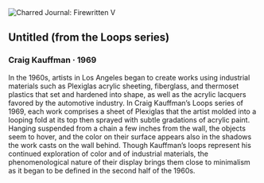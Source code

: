<div class="artwork-of-the-day">
  <div class="container">
    <div class="img-wrapper">
      <img
        src="https://uploads2.wikiart.org/images/craig-kauffman/untitled-from-the-loops-series-1969.jpg"
        alt="Charred Journal: Firewritten V" />
    </div>
    <div class="artwork-detail">
      <div class="artwork-origin"> 
        <h2 class="artwork-name">Untitled (from the Loops series)</h2>
        <h3 class="artist">
          Craig Kauffman
                    ·  1969
        </h3>
      </div>
      <p class="description">
        <span class="artwork-description-text ng-binding" ng-bind-html="viewModel.ArtworkOfTheDay.Description | unsafe">In the 1960s, artists in Los Angeles began to create works using industrial materials such as Plexiglas acrylic sheeting, fiberglass, and thermoset plastics that set and hardened into shape, as well as the acrylic lacquers favored by the automotive industry. In Craig Kauffman’s Loops series of 1969, each work comprises a sheet of Plexiglas that the artist molded into a looping fold at its top then sprayed with subtle gradations of acrylic paint. Hanging suspended from a chain a few inches from the wall, the objects seem to hover, and the color on their surface appears also in the shadows the work casts on the wall behind. Though Kauffman’s loops represent his continued exploration of color and of industrial materials, the phenomenological nature of their display brings them close to minimalism as it began to be defined in the second half of the 1960s.</span>
                        <div class="text-shadow-container" ng-show="showShadow" style=""></div>
      </p>
    </div>
  </div>

</div>
